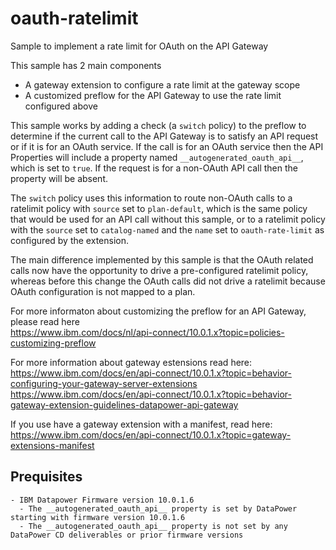 # oauth-ratelimit
Sample to implement a rate limit for OAuth on the API Gateway

This sample has 2 main components
 - A gateway extension to configure a rate limit at the gateway scope
 - A customized preflow for the API Gateway to use the rate limit configured above

This sample works by adding a check (a `switch` policy) to the preflow to determine if the current call to the API Gateway is to satisfy an API request or if it is for an OAuth service. If the call is for an OAuth service then the API Properties will include a property named `__autogenerated_oauth_api__`, which is set to `true`. If the request is for a non-OAuth API call then the property will be absent. 

The `switch` policy uses this information to route non-OAuth calls to a ratelimit policy with `source` set to `plan-default`, which is the same policy that would be used for an API call without this sample, or to a ratelimit policy with the `source` set to `catalog-named` and the `name` set to `oauth-rate-limit` as configured by the extension. 

The main difference implemented by this sample is that the OAuth related calls now have the opportunity to drive a pre-configured ratelimit policy, whereas before this change the OAuth calls did not drive a ratelimit because OAuth configuration is not mapped to a plan. 

For more informaton about customizing the preflow for an API Gateway, please read here<br/>
https://www.ibm.com/docs/nl/api-connect/10.0.1.x?topic=policies-customizing-preflow

For more information about gateway estensions read here:<br/>
https://www.ibm.com/docs/en/api-connect/10.0.1.x?topic=behavior-configuring-your-gateway-server-extensions <br/>
https://www.ibm.com/docs/en/api-connect/10.0.1.x?topic=behavior-gateway-extension-guidelines-datapower-api-gateway

If you use have a gateway extension with a manifest, read here:<br/>
https://www.ibm.com/docs/en/api-connect/10.0.1.x?topic=gateway-extensions-manifest


## Prequisites

    - IBM Datapower Firmware version 10.0.1.6
      - The __autogenerated_oauth_api__ property is set by DataPower starting with firmware version 10.0.1.6
      - The __autogenerated_oauth_api__ property is not set by any DataPower CD deliverables or prior firmware versions
```
